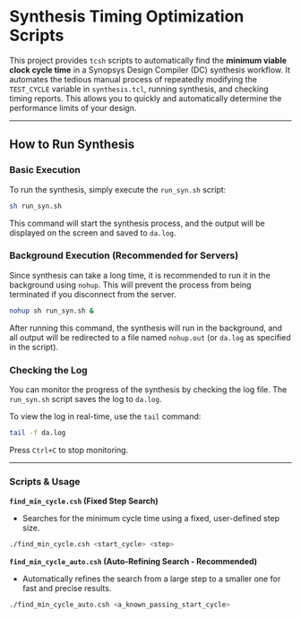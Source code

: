 # Synthesis Timing Optimization Scripts

This project provides `tcsh` scripts to automatically find the **minimum viable clock cycle time** in a Synopsys Design Compiler (DC) synthesis workflow. It automates the tedious manual process of repeatedly modifying the `TEST_CYCLE` variable in `synthesis.tcl`, running synthesis, and checking timing reports. This allows you to quickly and automatically determine the performance limits of your design.

---

## How to Run Synthesis

### Basic Execution

To run the synthesis, simply execute the `run_syn.sh` script:

```bash
sh run_syn.sh
```

This command will start the synthesis process, and the output will be displayed on the screen and saved to `da.log`.

### Background Execution (Recommended for Servers)

Since synthesis can take a long time, it is recommended to run it in the background using `nohup`. This will prevent the process from being terminated if you disconnect from the server.

```bash
nohup sh run_syn.sh &
```

After running this command, the synthesis will run in the background, and all output will be redirected to a file named `nohup.out` (or `da.log` as specified in the script).

### Checking the Log

You can monitor the progress of the synthesis by checking the log file. The `run_syn.sh` script saves the log to `da.log`.

To view the log in real-time, use the `tail` command:

```bash
tail -f da.log
```

Press `Ctrl+C` to stop monitoring.

---

### Scripts & Usage


**`find_min_cycle.csh` (Fixed Step Search)**
-   Searches for the minimum cycle time using a fixed, user-defined step size.
```bash
./find_min_cycle.csh <start_cycle> <step>
```

**`find_min_cycle_auto.csh` (Auto-Refining Search - Recommended)**
-   Automatically refines the search from a large step to a smaller one for fast and precise results.
```bash
./find_min_cycle_auto.csh <a_known_passing_start_cycle>
```